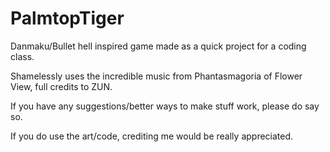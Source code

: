 # PalmtopTiger

Danmaku/Bullet hell inspired game made as a quick project for a coding class.

Shamelessly uses the incredible music from Phantasmagoria of Flower View, full credits to ZUN.

If you have any suggestions/better ways to make stuff work, please do say so.

If you do use the art/code, crediting me would be really appreciated.
